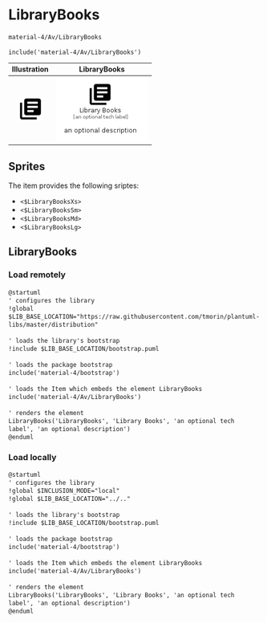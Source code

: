 # LibraryBooks


```text
material-4/Av/LibraryBooks
```

```text
include('material-4/Av/LibraryBooks')
```



| Illustration | LibraryBooks |
| :---: | :---: |
| ![illustration for Illustration](../../material-4/Av/LibraryBooks.png) | ![illustration for LibraryBooks](../../material-4/Av/LibraryBooks.Local.png) |



## Sprites
The item provides the following sriptes:

- `<$LibraryBooksXs>`
- `<$LibraryBooksSm>`
- `<$LibraryBooksMd>`
- `<$LibraryBooksLg>`





## LibraryBooks

### Load remotely
```plantuml
@startuml
' configures the library
!global $LIB_BASE_LOCATION="https://raw.githubusercontent.com/tmorin/plantuml-libs/master/distribution"

' loads the library's bootstrap
!include $LIB_BASE_LOCATION/bootstrap.puml

' loads the package bootstrap
include('material-4/bootstrap')

' loads the Item which embeds the element LibraryBooks
include('material-4/Av/LibraryBooks')

' renders the element
LibraryBooks('LibraryBooks', 'Library Books', 'an optional tech label', 'an optional description')
@enduml
```

### Load locally
```plantuml
@startuml
' configures the library
!global $INCLUSION_MODE="local"
!global $LIB_BASE_LOCATION="../.."

' loads the library's bootstrap
!include $LIB_BASE_LOCATION/bootstrap.puml

' loads the package bootstrap
include('material-4/bootstrap')

' loads the Item which embeds the element LibraryBooks
include('material-4/Av/LibraryBooks')

' renders the element
LibraryBooks('LibraryBooks', 'Library Books', 'an optional tech label', 'an optional description')
@enduml
```

